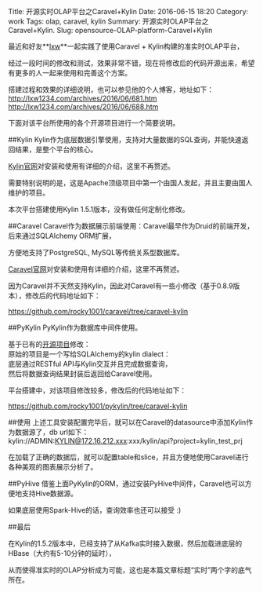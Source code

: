 Title: 开源实时OLAP平台之Caravel+Kylin
Date: 2016-06-15 18:20
Category: work
Tags: olap, caravel, kylin
Summary: 开源实时OLAP平台之Caravel+Kylin.
Slug: opensource-OLAP-platform-Caravel+Kylin

最近和好友**[lxw](http://lxw1234.com/archives/2016/06/688.htm "")**一起实践了使用Caravel + Kylin构建的准实时OLAP平台，

经过一段时间的修改和测试，效果非常不错，现在将修改后的代码开源出来，希望有更多的人一起来使用和完善这个方案。

搭建过程和效果的详细说明，也可以参见他的个人博客，地址如下：  
http://lxw1234.com/archives/2016/06/681.htm  
http://lxw1234.com/archives/2016/06/688.htm  

下面对该平台所使用的各个开源项目进行一个简要说明。

##Kylin
Kylin作为底层数据引擎使用，支持对大量数据的SQL查询，并能快速返回结果，是整个平台的核心。

[Kylin官网](http://kylin.apache.org/ "")对安装和使用有详细的介绍，这里不再赘述。

需要特别说明的是，这是Apache顶级项目中第一个由国人发起，并且主要由国人维护的项目。

本次平台搭建使用Kylin 1.5.1版本，没有做任何定制化修改。

##Caravel
Caravel作为数据展示前端使用：Caravel最早作为Druid的前端开发，后来通过SQLAlchemy ORM扩展，  

方便地支持了PostgreSQL, MySQL等传统关系型数据库。

[Caravel官网](http://airbnb.io/caravel/ "")对安装和使用有详细的介绍，这里不再赘述。

因为Caravel并不天然支持Kylin，因此对Caravel有一些小修改（基于0.8.9版本），修改后的代码地址如下：

https://github.com/rocky1001/caravel/tree/caravel-kylin

##PyKylin
PyKylin作为数据库中间件使用。

基于已有的[开源项目](https://github.com/wxiang7/pykylin "")修改：  
原始的项目是一个写给SQLAlchemy的kylin dialect：  
底层通过RESTful API与Kylin交互并且完成数据查询，  
然后将数据查询结果封装后返回给Caravel使用。

平台搭建中，对该项目修改较多，修改后的代码地址如下：

https://github.com/rocky1001/pykylin/tree/caravel-kylin

##使用
上述工具安装配置完毕后，就可以在Caravel的datasource中添加Kylin作为数据源了，db url如下：  
kylin://ADMIN:KYLIN@172.16.212.xxx:xxx/kylin/api?project=kylin_test_prj

在加载了正确的数据后，就可以配置table和slice，并且方便地使用Caravel进行各种美观的图表展示分析了。

##PyHive
借鉴上面PyKylin的ORM，通过安装PyHive中间件，Caravel也可以方便地支持Hive数据源。

如果底层使用Spark-Hive的话，查询效率也还可以接受 :)


##最后

在Kylin的1.5.2版本中，已经支持了从Kafka实时接入数据，然后加载进底层的HBase（大约有5-10分钟的延时），

从而使得准实时的OLAP分析成为可能，这也是本篇文章标题“实时”两个字的底气所在。